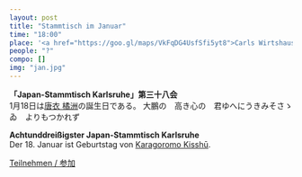 ```yaml
---
layout: post
title: "Stammtisch im Januar"
time: "18:00"
place: '<a href="https://goo.gl/maps/VkFqDG4UsfSfi5yt8">Carls Wirtshaus</a>'
people: "?"
compo: []
img: "jan.jpg"
---
```



**「Japan-Stammtisch Karlsruhe」第三十八会**  
1月18日は[唐衣 橘洲](https://ja.wikipedia.org/wiki/%E5%94%90%E8%A1%A3%E6%A9%98%E6%B4%B2)の誕生日である。
大鵬の　高き心の　君ゆへにうきみそさゝゐ　よりもつかれず

**Achtunddreißigster Japan-Stammtisch Karlsruhe**  
Der 18. Januar ist Geburtstag von [Karagoromo Kisshū](https://de.wikipedia.org/wiki/Karagoromo_Kissh%C5%AB). 

[Teilnehmen / 参加](https://nuudel.digitalcourage.de/2OjdPWLk9aFtJqjL)

